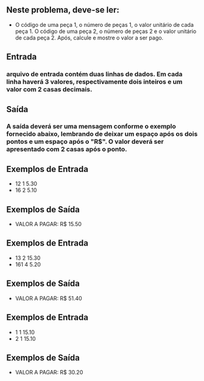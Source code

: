 ## Neste problema, deve-se ler:
- O código de uma peça 1, o número de peças 1, o valor unitário de cada peça 1. O código de uma peça 2, o número de peças 2 e o valor unitário de cada peça 2. Após, calcule e mostre o valor a ser pago.

## Entrada
###  arquivo de entrada contém duas linhas de dados. Em cada linha haverá 3 valores, respectivamente dois inteiros e um valor com 2 casas decimais.

## Saída
### A saída deverá ser uma mensagem conforme o exemplo fornecido abaixo, lembrando de deixar um espaço após os dois pontos e um espaço após o "R$". O valor deverá ser apresentado com 2 casas após o ponto.

## Exemplos de Entrada	
- 12 1 5.30
- 16 2 5.10

## Exemplos de Saída
- VALOR A PAGAR: R$ 15.50

## Exemplos de Entrada	
- 13 2 15.30
- 161 4 5.20	

## Exemplos de Saída
- VALOR A PAGAR: R$ 51.40

## Exemplos de Entrada	
- 1 1 15.10
- 2 1 15.10	

## Exemplos de Saída
- VALOR A PAGAR: R$ 30.20